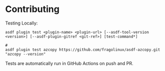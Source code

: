 # Contributing

Testing Locally:

```shell
asdf plugin test <plugin-name> <plugin-url> [--asdf-tool-version <version>] [--asdf-plugin-gitref <git-ref>] [test-command*]

#
asdf plugin test azcopy https://github.com/fragolinux/asdf-azcopy.git "azcopy --version"
```

Tests are automatically run in GitHub Actions on push and PR.
